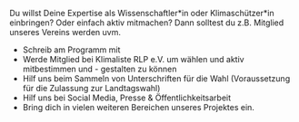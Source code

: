 Du willst Deine Expertise als Wissenschaftler\*in oder Klimaschützer\*in einbringen? Oder einfach aktiv mitmachen? Dann solltest du z.B. Mitglied unseres Vereins werden uvm.

- Schreib am Programm mit
- Werde Mitglied bei Klimaliste RLP e.V. um wählen und aktiv mitbestimmen und - gestalten zu können
- Hilf uns beim Sammeln von Unterschriften für die Wahl (Voraussetzung für die Zulassung zur Landtagswahl)
- Hilf uns bei Social Media, Presse & Öffentlichkeitsarbeit
- Bring dich in vielen weiteren Bereichen unseres Projektes ein.
